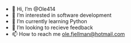 - 👋 Hi, I’m @Ole414
- 👀 I’m interested in software development
- 🌱 I’m currently learning Python
- 💞️ I’m looking to recieve feedback
- 📫 How to reach me ole.fjellman@hotmail.com


<!---
Ole414/Ole414 is a ✨ special ✨ repository because its `README.md` (this file) appears on your GitHub profile.
You can click the Preview link to take a look at your changes.
--->
